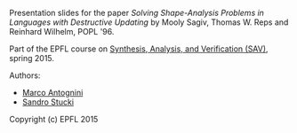 Presentation slides for the paper
*Solving Shape-Analysis Problems in Languages with Destructive Updating*
by Mooly Sagiv, Thomas W. Reps and Reinhard Wilhelm, POPL '96.

Part of the EPFL course on
[Synthesis, Analysis, and Verification (SAV)](http://lara.epfl.ch/w/sav15:top),
spring 2015.

Authors:
 * [Marco Antognini](https://github.com/mantognini)
 * [Sandro Stucki](https://github.com/sstucki)  

Copyright (c) EPFL 2015

